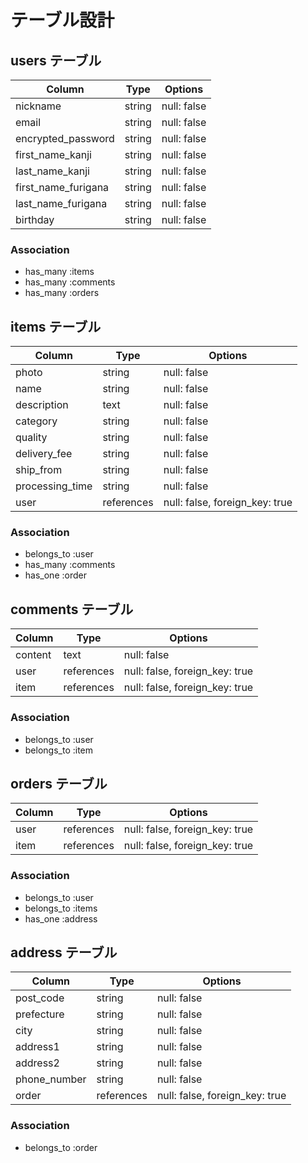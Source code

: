 # テーブル設計

## users テーブル

| Column              | Type       | Options           |
| ------------------  | ---------- | ------------------|
| nickname            | string     | null: false       |
| email               | string     | null: false       |
| encrypted_password  | string     | null: false       |
| first_name_kanji    | string     | null: false       |
| last_name_kanji     | string     | null: false       |
| first_name_furigana | string     | null: false       |
| last_name_furigana  | string     | null: false       |
| birthday            | string     | null: false       |

### Association
- has_many   :items
- has_many   :comments
- has_many   :orders


## items テーブル

| Column          | Type       | Options                        |
| --------------- | ---------- | ------------------------------ |
| photo           | string     | null: false                    |
| name            | string     | null: false                    |
| description     | text       | null: false                    |
| category        | string     | null: false                    |
| quality         | string     | null: false                    |
| delivery_fee    | string     | null: false                    |
| ship_from       | string     | null: false                    |
| processing_time | string     | null: false                    |
| user            | references | null: false, foreign_key: true |

### Association
- belongs_to :user
- has_many   :comments
- has_one    :order

## comments テーブル

| Column  | Type       | Options                        |
| ------- | ---------- | ------------------------------ |
| content | text       | null: false                    |
| user    | references | null: false, foreign_key: true |
| item    | references | null: false, foreign_key: true |

### Association
- belongs_to :user
- belongs_to :item

## orders テーブル

| Column        | Type       | Options                        |
| ------------- | ---------- | ------------------------------ |
| user          | references | null: false, foreign_key: true |
| item          | references | null: false, foreign_key: true |

### Association
- belongs_to :user
- belongs_to :items
- has_one    :address

## address テーブル

| Column        | Type       | Options                        |
| ------------- | ---------- | ------------------------------ |
| post_code     | string     | null: false                    |
| prefecture    | string     | null: false                    |
| city          | string     | null: false                    |
| address1      | string     | null: false                    |
| address2      | string     | null: false                    |
| phone_number  | string     | null: false                    |
| order         | references | null: false, foreign_key: true |


### Association
- belongs_to :order

